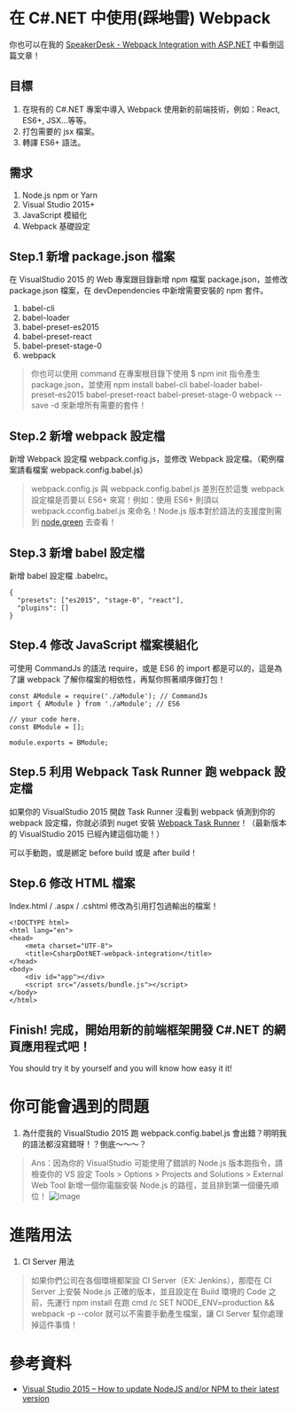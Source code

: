 # 在 C#.NET 中使用(~~踩地雷~~) Webpack

你也可以在我的 [SpeakerDesk - Webpack Integration with ASP.NET](https://speakerdeck.com/mvpdw06/webpack-integration-with-asp-dot-net)  中看倒這篇文章！

## 目標

1. 在現有的 C#.NET 專案中導入 Webpack 使用新的前端技術，例如：React, ES6+, JSX...等等。
2. 打包需要的 jsx 檔案。
3. 轉譯 ES6+ 語法。

## 需求

1. Node.js npm or Yarn
2. Visual Studio 2015+
3. JavaScript 模組化
4. Webpack 基礎設定

## Step.1 新增 package.json 檔案

在 VisualStudio 2015 的 Web 專案跟目錄新增 npm 檔案 package.json，並修改 package.json 檔案，在 devDependencies 中新增需要安裝的 npm 套件。

1. babel-cli
2. babel-loader
3. babel-preset-es2015
4. babel-preset-react
5. babel-preset-stage-0
6. webpack

> 你也可以使用 command 在專案根目錄下使用 $ npm init 指令產生 package.json，並使用 npm install babel-cli babel-loader babel-preset-es2015 babel-preset-react babel-preset-stage-0 webpack --save -d 來新增所有需要的套件！

## Step.2 新增 webpack 設定檔

新增 Webpack 設定檔 webpack.config.js，並修改 Webpack 設定檔。（範例檔案請看檔案 webpack.config.babel.js）

> webpack.config.js 與 webpack.config.babel.js 差別在於這隻 webpack 設定檔是否要以 ES6+ 來寫！例如：使用 ES6+ 則須以 webpack.cconfig.babel.js 來命名！Node.js 版本對於語法的支援度則需到 [node.green](node.green) 去查看！

## Step.3 新增 babel 設定檔

新增 babel 設定檔 .babelrc。

```
{
  "presets": ["es2015", "stage-0", "react"],
  "plugins": []
}
```

## Step.4 修改 JavaScript 檔案模組化

可使用 CommandJs 的語法 require，或是 ES6 的 import 都是可以的，這是為了讓 webpack 了解你檔案的相依性，再幫你照著順序做打包！

```
const AModule = require('./aModule'); // CommandJs
import { AModule } from './aModule'; // ES6

// your code here.
const BModule = [];

module.exports = BModule;
```

## Step.5 利用 Webpack Task Runner 跑 webpack 設定檔

如果你的 VisualStudio 2015 開啟 Task Runner 沒看到 webpack 偵測到你的 webpack 設定檔，你就必須到 nuget 安裝 [Webpack Task Runner](https://marketplace.visualstudio.com/items?itemName=MadsKristensen.WebPackTaskRunner)！（最新版本的 VisualStudio 2015 已經內建這個功能！）

可以手動跑，或是綁定 before build 或是 after build！

## Step.6 修改 HTML 檔案

Index.html / .aspx / .cshtml 修改為引用打包過輸出的檔案！

```
<!DOCTYPE html>
<html lang="en">
<head>
	<meta charset="UTF-8">
	<title>CsharpDotNET-webpack-integration</title>
</head>
<body>
	<div id="app"></div>
	<script src="/assets/bundle.js"></script>
</body>
</html>
```

## Finish! 完成，開始用新的前端框架開發 C#.NET 的網頁應用程式吧！

You should try it by yourself and you will know how easy it it!

# 你可能會遇到的問題

1. 為什麼我的 VisualStudio 2015 跑 webpack.config.babel.js 會出錯？明明我的語法都沒寫錯呀！？倒底～～～？

> Ans：因為你的 VisualStudio 可能使用了錯誤的 Node.js 版本跑指令，請檢查你的 VS 設定 Tools > Options > Projects and Solutions > External Web Tool 新增一個你電腦安裝 Node.js 的路徑，並且排到第一個優先順位！
> ![image](https://cdn.rawgit.com/mvpdw06/CsharpDotNET-webpack-integration/master/visual-studio-2015-nodejs-options-2.jpg)

# 進階用法

1. CI Server 用法

> 如果你們公司在各個環境都架設 CI Server（EX: Jenkins），那麼在 CI Server 上安裝 Node.js 正確的版本，並且設定在 Build 環境的 Code 之前，先運行 npm install 在跑 cmd /c SET NODE_ENV=production && webpack -p --color 就可以不需要手動產生檔案，讓 CI Server 幫你處理掉這件事情！

# 參考資料

* [Visual Studio 2015 – How to update NodeJS and/or NPM to their latest version](http://www.ryadel.com/en/visual-studio-2015-update-nodejs-andor-npm-latest-version/)
